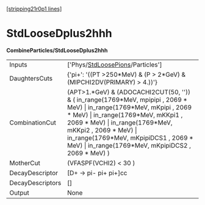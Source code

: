 [[stripping21r0p1 lines]](./stripping21r0p1-index)

# StdLooseDplus2hhh

**CombineParticles/StdLooseDplus2hhh**

|                  |                                                                                                                                                                                                                                                                                                                                   |
|------------------|-----------------------------------------------------------------------------------------------------------------------------------------------------------------------------------------------------------------------------------------------------------------------------------------------------------------------------------|
| Inputs           | ['Phys/[StdLoosePions](./stripping21r0p1-commonparticles-stdloosepions)/Particles']                                                                                                                                                                                                                                             |
| DaughtersCuts    | {'pi+': '((PT \>250\*MeV) & (P \> 2\*GeV) & (MIPCHI2DV(PRIMARY) \> 4.))'}                                                                                                                                                                                                                                                         |
| CombinationCut   | (APT\>1.\*GeV) & (ADOCACHI2CUT(50, '')) & ( in_range(1769\*MeV, mpipipi , 2069 \* MeV) \| in_range(1769\*MeV, mKpipi , 2069 \* MeV) \| in_range(1769\*MeV, mKKpi1 , 2069 \* MeV) \| in_range(1769\*MeV, mKKpi2 , 2069 \* MeV) \| in_range(1769\*MeV, mKpipiDCS1 , 2069 \* MeV) \| in_range(1769\*MeV, mKpipiDCS2 , 2069 \* MeV) ) |
| MotherCut        | (VFASPF(VCHI2) \< 30 )                                                                                                                                                                                                                                                                                                            |
| DecayDescriptor  | [D+ -\> pi- pi+ pi+]cc                                                                                                                                                                                                                                                                                                          |
| DecayDescriptors | []                                                                                                                                                                                                                                                                                                                              |
| Output           | None                                                                                                                                                                                                                                                                                                                              |
